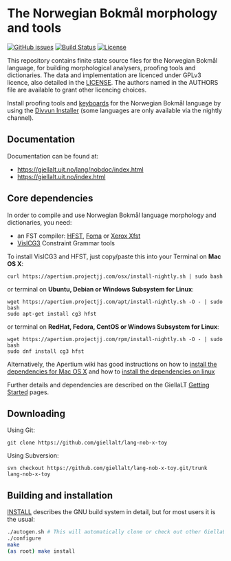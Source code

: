 The Norwegian Bokmål morphology and tools
==========================================

[![GitHub issues](https://img.shields.io/github/issues-raw/giellalt/lang-nob-x-toy)](https://github.com/giellalt/lang-nob-x-toy/issues)
[![Build Status](https://github.com/giellalt/lang-nob-x-toy/workflows/Speller%20CI+CD/badge.svg)](https://github.com/giellalt/lang-nob-x-toy/actions)
[![License](https://img.shields.io/github/license/giellalt/lang-nob-x-toy)](https://raw.githubusercontent.com/giellalt/lang-nob-x-toy/main/LICENSE)

This repository contains finite state source files for the Norwegian Bokmål language,
for building morphological analysers, proofing tools
and dictionaries. The data and implementation are licenced under GPLv3
licence, also detailed in the
[LICENSE](https://github.com/giellalt/lang-nob-x-toy/blob/main/LICENSE). The
authors named in the AUTHORS file are available to grant other licencing
choices.

Install proofing tools and [keyboards](https://github.com/giellalt/keyboard-nob)
for the Norwegian Bokmål language by using the [Divvun Installer](http://divvun.no)
(some languages are only available via the nightly channel).

Documentation
-------------

Documentation can be found at:

-   <https://giellalt.uit.no/lang/nobdoc/index.html>
-   <https://giellalt.uit.no/index.html>

Core dependencies
-----------------

In order to compile and use Norwegian Bokmål language morphology and
dictionaries, you need:

- an FST compiler: [HFST](https://github.com/hfst/hfst), [Foma](https://github.com/mhulden/foma) or [Xerox Xfst](https://web.stanford.edu/~laurik/fsmbook/home.html)
- [VislCG3](https://visl.sdu.dk/svn/visl/tools/vislcg3/trunk) Constraint Grammar tools

To install VislCG3 and HFST, just copy/paste this into your Terminal on **Mac OS X**:

```
curl https://apertium.projectjj.com/osx/install-nightly.sh | sudo bash
```

or terminal on **Ubuntu, Debian or Windows Subsystem for Linux**:

```
wget https://apertium.projectjj.com/apt/install-nightly.sh -O - | sudo bash
sudo apt-get install cg3 hfst
```

or terminal on **RedHat, Fedora, CentOS or Windows Subsystem for Linux**:

```
wget https://apertium.projectjj.com/rpm/install-nightly.sh -O - | sudo bash
sudo dnf install cg3 hfst
```

Alternatively, the Apertium wiki has good instructions on how to [install the dependencies for Mac
OS X](https://wiki.apertium.org/wiki/Apertium_on_Mac_OS_X) and how to [install
the dependencies on
linux](https://wiki.apertium.org/wiki/Installation_of_grammar_libraries)

Further details and dependencies are described on the GiellaLT [Getting Started](https://giellalt.uit.no/infra/GettingStarted.html) pages.

Downloading
-----------

Using Git:
```
git clone https://github.com/giellalt/lang-nob-x-toy
```

Using Subversion:
```
svn checkout https://github.com/giellalt/lang-nob-x-toy.git/trunk lang-nob-x-toy
```

Building and installation
-------------------------

[INSTALL](https://github.com/giellalt/lang-nob-x-toy/blob/main/INSTALL)
describes the GNU build system in detail, but for most users it is the usual:

```sh
./autogen.sh # This will automatically clone or check out other GiellaLT dependencies
./configure
make
(as root) make install
```
